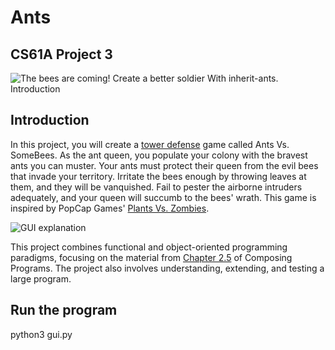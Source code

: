 # Ants
## CS61A Project 3
![*The bees are coming!
Create a better soldier
With inherit-ants.
Introduction*](http://inst.eecs.berkeley.edu/~cs61a/fa17/proj/ants/assets/splash.png)

## Introduction
In this project, you will create a [tower defense](https://secure.wikimedia.org/wikipedia/en/wiki/Tower_defense) game called Ants Vs. SomeBees. As the ant queen, you populate your colony with the bravest ants you can muster. Your ants must protect their queen from the evil bees that invade your territory. Irritate the bees enough by throwing leaves at them, and they will be vanquished. Fail to pester the airborne intruders adequately, and your queen will succumb to the bees' wrath. This game is inspired by PopCap Games' [Plants Vs. Zombies](https://www.ea.com/studios/popcap).

![*GUI explanation*](https://inst.eecs.berkeley.edu/~cs61a/fa21/proj/ants/img/gui_explanation.png)

This project combines functional and object-oriented programming paradigms, focusing on the material from [Chapter 2.5](http://composingprograms.com/pages/25-object-oriented-programming.html) of Composing Programs. The project also involves understanding, extending, and testing a large program.

## Run the program
python3 gui.py

